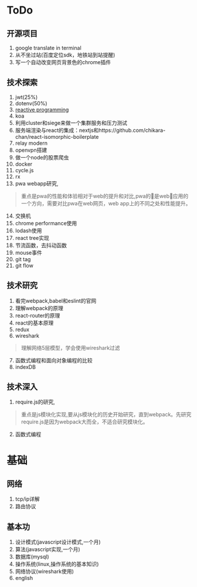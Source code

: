 # ToDo

## 开源项目

1. google translate in terminal
2. 从不坐过站(百度定位sdk，地铁站到站提醒)
3. 写一个自动改变网页背景色的chrome插件

## 技术探索

1. jwt(25%)
2. dotenv(50%)
3. [reactive programming](http://blog.leapoahead.com/2016/03/02/introduction-to-reactive-programming/)
4. koa
5. 利用cluster和siege来做一个集群服务和压力测试
6. 服务端渲染与react的集成：nextjs和https://github.com/chikara-chan/react-isomorphic-boilerplate
7. relay modern
8. openvpn搭建
9. 做一个node的股票爬虫
10. docker
11. cycle.js
12. rx
13. pwa webapp研究,

> 重点是pwa的性能和体验相对于web的提升和对比,pwa的是web应用的一个方向，需要对比pwa在web网页，web app上的不同之处和性能提升。
14. 交换机
15. chrome performance使用
16. lodash使用
17. react tree实现
18. 节流函数，去抖动函数
19. mouse事件
20. git tag
21. git flow



## 技术研究

1. 看完webpack,babel和eslint的官网
2. 理解webpack的原理
3. react-router的原理
4. react的基本原理
5. redux
6. wireshark
> 理解网络5层模型，学会使用wireshark过滤

7. 函数式编程和面向对象编程的比较
8. indexDB

## 技术深入

1. require.js的研究,

>  重点是js模块化实现,要从js模块化的历史开始研究，直到webpack。先研究require.js是因为webpack大而全，不适合研究模块化。

2. 函数式编程


# 基础

## 网络

1. tcp/ip详解
2. 路由协议


## 基本功

1. 设计模式(javascript设计模式,一个月)
2. 算法(javascript实现,一个月)
3. 数据库(mysql)
4. 操作系统(linux,操作系统的基本知识)
5. 网络协议(wireshark使用)
5. english
